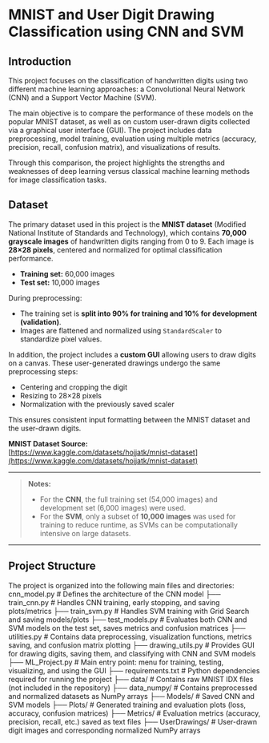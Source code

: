 # MNIST and User Digit Drawing Classification using CNN and SVM
## Introduction
This project focuses on the classification of handwritten digits using two different machine learning approaches: a Convolutional Neural Network (CNN) and a Support Vector Machine (SVM).

The main objective is to compare the performance of these models on the popular MNIST dataset, as well as on custom user-drawn digits collected via a graphical user interface (GUI). The project includes data preprocessing, model training, evaluation using multiple metrics (accuracy, precision, recall, confusion matrix), and visualizations of results.

Through this comparison, the project highlights the strengths and weaknesses of deep learning versus classical machine learning methods for image classification tasks.

## Dataset

The primary dataset used in this project is the **MNIST dataset** (Modified National Institute of Standards and Technology), which contains **70,000 grayscale images** of handwritten digits ranging from 0 to 9. Each image is **28×28 pixels**, centered and normalized for optimal classification performance.

- **Training set:** 60,000 images  
- **Test set:** 10,000 images

During preprocessing:
- The training set is **split into 90% for training and 10% for development (validation)**.
- Images are flattened and normalized using `StandardScaler` to standardize pixel values.

In addition, the project includes a **custom GUI** allowing users to draw digits on a canvas. These user-generated drawings undergo the same preprocessing steps:
- Centering and cropping the digit
- Resizing to 28×28 pixels
- Normalization with the previously saved scaler

This ensures consistent input formatting between the MNIST dataset and the user-drawn digits.

**MNIST Dataset Source:**  
[https://www.kaggle.com/datasets/hojjatk/mnist-dataset](https://www.kaggle.com/datasets/hojjatk/mnist-dataset)

---
> **Notes:**  
> - For the **CNN**, the full training set (54,000 images) and development set (6,000 images) were used.  
> - For the **SVM**, only a subset of **10,000 images** was used for training to reduce runtime, as SVMs can be computationally intensive on large datasets.
---
## Project Structure

The project is organized into the following main files and directories:
cnn_model.py # Defines the architecture of the CNN model ├── train_cnn.py # Handles CNN training, early stopping, and saving plots/metrics ├── train_svm.py # Handles SVM training with Grid Search and saving models/plots ├── test_models.py # Evaluates both CNN and SVM models on the test set, saves metrics and confusion matrices ├── utilities.py # Contains data preprocessing, visualization functions, metrics saving, and confusion matrix plotting ├── drawing_utils.py # Provides GUI for drawing digits, saving them, and classifying with CNN and SVM models ├── ML_Project.py # Main entry point: menu for training, testing, visualizing, and using the GUI ├── requirements.txt # Python dependencies required for running the project ├── data/ # Contains raw MNIST IDX files (not included in the repository) ├── data_numpy/ # Contains preprocessed and normalized datasets as NumPy arrays ├── Models/ # Saved CNN and SVM models ├── Plots/ # Generated training and evaluation plots (loss, accuracy, confusion matrices) ├── Metrics/ # Evaluation metrics (accuracy, precision, recall, etc.) saved as text files ├── UserDrawings/ # User-drawn digit images and corresponding normalized NumPy arrays

